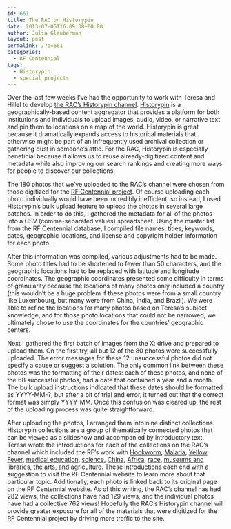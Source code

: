 ```yaml
---
id: 661
title: The RAC on Historypin
date: 2013-07-05T16:09:38+00:00
author: Julia Glauberman
layout: post
permalink: /?p=661
categories:
  - RF Centennial
tags:
  - Historypin
  - special projects
---
```

Over the last few weeks I’ve had the opportunity to work with Teresa and Hillel to develop [the RAC’s Historypin channel](http://www.historypin.com/channels/view/id/13579835/). [Historypin](http://www.historypin.com/) is a geographically-based content aggregator that provides a platform for both institutions and individuals to upload images, audio, video, or narrative text and pin them to locations on a map of the world. Historypin is great because it dramatically expands access to historical materials that otherwise might be part of an infrequently used archival collection or gathering dust in someone’s attic. For the RAC, Historypin is especially beneficial because it allows us to reuse already-digitized content and metadata while also improving our search rankings and creating more ways for people to discover our collections.<!--more-->

The 180 photos that we’ve uploaded to the RAC’s channel were chosen from those digitized for the [RF Centennial project](https://rockfound.rockarch.org/). Of course uploading each photo individually would have been incredibly inefficient, so instead, I used Historypin’s bulk upload feature to upload the photos in several large batches. In order to do this, I gathered the metadata for all of the photos into a CSV (comma-separated values) spreadsheet. Using the master list from the RF Centennial database, I compiled file names, titles, keywords, dates, geographic locations, and license and copyright holder information for each photo.

After this information was compiled, various adjustments had to be made. Some photo titles had to be shortened to fewer than 50 characters, and the geographic locations had to be replaced with latitude and longitude coordinates. The geographic coordinates presented some difficulty in terms of granularity because the locations of many photos only included a country (this wouldn’t be a huge problem if these photos were from a small country like Luxembourg, but many were from China, India, and Brazil). We were able to refine the locations for many photos based on Teresa’s subject knowledge, and for those photo locations that could not be narrowed, we ultimately chose to use the coordinates for the countries’ geographic centers.

Next I gathered the first batch of images from the X: drive and prepared to upload them. On the first try, all but 12 of the 80 photos were successfully uploaded. The error messages for these 12 unsuccessful photos did not specify a cause or suggest a solution. The only common link between these photos was the formatting of their dates: each of these photos, and none of the 68 successful photos, had a date that contained a year and a month. The bulk upload instructions indicated that these dates should be formatted as YYYY-MM-?, but after a bit of trial and error, it turned out that the correct format was simply YYYY-MM. Once this confusion was cleared up, the rest of the uploading process was quite straightforward.

After uploading the photos, I arranged them into nine distinct collections. Historypin collections are a group of thematically connected photos that can be viewed as a slideshow and accompanied by introductory text. Teresa wrote the introductions for each of the collections on the RAC’s channel which included the RF’s work with [Hookworm](http://www.historypin.com/collections/view/27597019/title/Eradicating%20Hookworm/), [Malaria](http://www.historypin.com/collections/view/27698013/title/Fighting%20Malaria/), [Yellow Fever](http://www.historypin.com/collections/view/27638008/title/Yellow%20Fever/), [medical education](http://www.historypin.com/collections/view/27701038/title/Medical%20Education/), [science](http://www.historypin.com/collections/view/5735224449171456/title/Science%20and%20the%20Rockefeller%20Foundation/), [China](http://www.historypin.com/collections/view/6222548618444800/title/The%20Rockefeller%20Foundation%20and%20China/), [Africa](http://www.historypin.com/collections/view/5780845591789568/title/The%20Rockefeller%20Foundation%20and%20Africa/), [race](http://www.historypin.com/collections/view/29609024/title/Race%20and%20the%20Rockefeller%20Foundation/), [museums and libraries](http://www.historypin.com/collections/view/29687003/title/Museums,%20Libraries%20and%20the%20Rockefeller%20Foundation/), [the arts](http://www.historypin.com/collections/view/29764086/title/Arts%20and%20the%20Rockefeller%20Foundation/), and [agriculture](http://www.historypin.com/collections/view/29656010/title/The%20Rockefeller%20Foundation%20and%20the%20Transformation%20of%20Agriculture/). These introductions each end with a suggestion to visit the RF Centennial website to learn more about that particular topic. Additionally, each photo is linked back to its original page on the RF Centennial website. As of this writing, the RAC’s channel has had 282 views, the collections have had 129 views, and the individual photos have had a collective 762 views! Hopefully the RAC’s Historypin channel will provide greater exposure for all of the materials that were digitized for the RF Centennial project by driving more traffic to the site.
